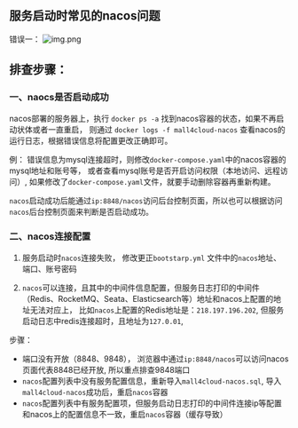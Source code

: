 
## 服务启动时常见的nacos问题

错误一：
![img.png](../img/常见问题及处理/nacos-01.png)

## 排查步骤：
### 一、naocs是否启动成功

nacos部署的服务器上，执行 `docker ps -a` 找到nacos容器的状态，如果不再启动状体或者一直重启，
则通过 `docker logs -f mall4cloud-nacos` 查看nacos的运行日志，根据错误信息将配置更改正确即可。

例： 错误信息为mysql连接超时，则修改`docker-compose.yaml`中的nacos容器的mysql地址和账号等，
或者查看mysql账号是否开启访问权限（本地访问、远程访问）, 如果修改了`docker-compose.yaml`文件，就要手动删除容器再重新构建。

`nacos`启动成功后能通过`ip:8848/nacos`访问后台控制页面，所以也可以根据访问`nacos`后台控制页面来判断是否启动成功。

### 二、nacos连接配置

1. 服务启动时`nacos`连接失败， 修改更正`bootstarp.yml` 文件中的`nacos`地址、端口、账号密码

2. `nacos`可以连接，且其中的中间件信息配置，但服务日志打印的中间件（Redis、RocketMQ、Seata、Elasticsearch等）地址和nacos上配置的地址无法对应上，
比如`nacos`上配置的Redis地址是：`218.197.196.202`, 但服务启动日志中redis连接超时，且地址为`127.0.01`,


步骤：
- 端口没有开放（8848、9848）， 浏览器中通过`ip:8848/nacos`可以访问nacos页面代表8848已经开放, 所以重点排查9848端口
- `nacos`配置列表中没有服务配置信息，重新导入`mall4cloud-nacos.sql`, 导入`mall4cloud-nacos`成功后，重启`nacos`容器
- `nacos`配置列表中有服务配置项，但服务启动日志打印的中间件连接ip等配置和nacos上的配置信息不一致，重启`nacos`容器（缓存导致）
